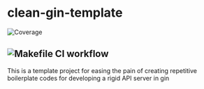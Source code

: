 # clean-gin-template
![Coverage](https://img.shields.io/badge/Coverage-0.0%25-red)

![Makefile CI workflow](https://github.com/gain620/clean-gin-template/actions/workflows/make-ci.yaml/badge.svg)
---
This is a template project for easing the pain of creating repetitive boilerplate codes for developing a rigid API server in gin
